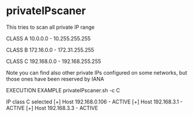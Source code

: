 # privateIPscaner
This tries to scan all private IP range

  CLASS A 
  10.0.0.0 - 10.255.255.255

  CLASS B 
  172.16.0.0 - 172.31.255.255

  CLASS C 
  192.168.0.0 - 192.168.255.255

Note you can find also other private IPs configured on some networks, but those ones have been reserved by IANA



EXECUTION EXAMPLE
  privateIPscaner.sh -c C
  
  IP class C selected
	  [+] Host 192.168.0.106 - ACTIVE
    [+] Host 192.168.3.1 - ACTIVE
    [+] Host 192.168.3.3 - ACTIVE

